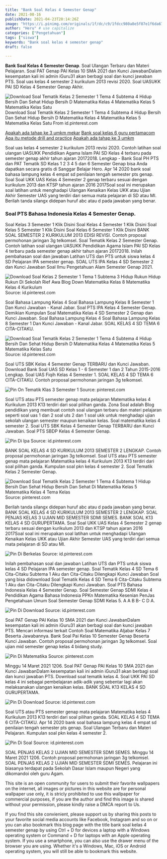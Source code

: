 ```yaml
---
title: "Bank Soal Kelas 4 Semester Genap"
date: 2021-08-16
publishDate: 2021-04-23T20:14:26Z
image: "https://i.pinimg.com/originals/1f/dc/c9/1fdcc980a8e5f87e1f6da67471bc3584.jpg"
author: "Heru" # use capitalize
categories: ["Pengetahuan"]
tags: ["siswa"]
keywords: "Bank soal kelas 4 semester genap"
draft: false

---
```

<script type='text/javascript' src='//pl15944992.alternativecpmgate.com/6c/6f/d6/6c6fd630211742b4db132bd23b46b946.js'></script>
<script type='text/javascript' src='//pl15944975.alternativecpmgate.com/86/71/9a/86719ae0c65e9b2f7eb2905a08638c06.js'></script>
**Bank Soal Kelas 4 Semester Genap**. Soal Ulangan Terbaru dan Materi Pelajaran. Soal PAT Genap PAI Kelas 10 SMA 2021 dan Kunci JawabanDalam kesempatan kali ini admin iGuru31 akan berbagi soal dan kunci jawaban PTS. Soal uas kelas 4 semester 2 kurikulum 2013 revisi 2020. Soal UASUKK PAI SD Kelas 4 Semester Genap Akhir.

![Download Soal Tematik Kelas 2 Semester 1 Tema 4 Subtema 4 Hidup Bersih Dan Sehat Hidup Bersih D Matematika Kelas 4 Matematika Kelas 5 Matematika Kelas Satu](https://i.pinimg.com/474x/61/e5/78/61e578473561cdda3185ec415dee006f.jpg "Download Soal Tematik Kelas 2 Semester 1 Tema 4 Subtema 4 Hidup Bersih Dan Sehat Hidup Bersih D Matematika Kelas 4 Matematika Kelas 5 Matematika Kelas Satu")
Download Soal Tematik Kelas 2 Semester 1 Tema 4 Subtema 4 Hidup Bersih Dan Sehat Hidup Bersih D Matematika Kelas 4 Matematika Kelas 5 Matematika Kelas Satu From id.pinterest.com

[Apakah ada tahap ke 3 umkm mekar](/apakah-ada-tahap-ke-3-umkm-mekar/)
[Bank soal kelas 6 guru pertamacom](/bank-soal-kelas-6-guru-pertamacom/)
[Apa itu metode drill and practice](/apa-itu-metode-drill-and-practice/)
[Apakah ada tahap ke 3 umkm](/apakah-ada-tahap-ke-3-umkm/)

Soal uas kelas 4 semester 2 kurikulum 2013 revisi 2020. Contoh latihan soal ulangan UASUKK Pendidikan Agama Islam PAI SD Kelas 4 terbaru pada semester genap akhir tahun ajaran 20172018. Lengkap - Bank Soal PH PTS dan PAT Tematik SD Kelas 1 2 3 4 5 dan 6 Semester Genap bisa Anda dapatkan secara gratis di Sanggar Belajar Hero. Apr 14 2020 bank soal bahasa lampung kelas 4 empat sd penilaian tengah semester pts genap. Soal Soal UKK UAS Kelas 4 Semester 2 genap terbaru sesuai dengan kurikulum 2013 dan KTSP tahun ajaran 2016 2017Soal soal ini merupakan soal latihan untuk menghadapi Ulangan Kenaikan Kelas UKK atau Ujian Akhir Semester UAS yang terdiri dari semua mata pelajaran di SD atau MI. Berilah tanda silangx didepan huruf abc atau d pada jawaban yang benar.

### Soal PTS Bahasa Indonesia Kelas 4 Semester Genap.

Soal Kelas 3 Semester 1 Klik Disini Soal Kelas 4 Semester 1 Klik Disini Soal Kelas 5 Semester 1 Klik Disini Soal Kelas 6 Semester 1 Klik Disini BANK SOAL SEMESTER 2 KURIKULUM 2013 EDISI REVISI. Contoh proposal permohonan jaringan 3g telkomsel. Soal Tematik Kelas 2 Semester Genap. Contoh latihan soal ulangan UASUKK Pendidikan Agama Islam PAI SD Kelas 4 terbaru pada semester genap akhir tahun ajaran 20172018. Inilah pembahasan soal dan jawaban Latihan UTS dan PTS untuk siswa kelas 4 SD Pelajaran IPA semester genap. SOAL UTS IPA Kelas 4 SD Semester 2 dan Kunci Jawaban Soal Ilmu Pengetahuan Alam Semester Genap 2021.


![Download Soal Kelas 2 Semester 1 Tema 1 Subtema 3 Hidup Rukun Hidup Rukun Di Sekolah Rief Awa Blog Down Matematika Kelas 8 Matematika Kelas 4 Kurikulum](https://i.pinimg.com/474x/56/4c/0b/564c0bb37959e32f0a0f776cdd0b2cf1.jpg "Download Soal Kelas 2 Semester 1 Tema 1 Subtema 3 Hidup Rukun Hidup Rukun Di Sekolah Rief Awa Blog Down Matematika Kelas 8 Matematika Kelas 4 Kurikulum")
Source: id.pinterest.com

Soal Bahasa Lampung Kelas 4 Soal Bahasa Lampung Kelas 8 Semester 1 Dan Kunci Jawaban - Kanal Jabar. Soal PTS IPA Kelas 4 Semester Genap. Demikian Kumpulan Soal Matematika Kelas 4 SD Semester 2 Genap dan Kunci Jawaban. Soal Bahasa Lampung Kelas 4 Soal Bahasa Lampung Kelas 8 Semester 1 Dan Kunci Jawaban - Kanal Jabar. SOAL KELAS 4 SD TEMA 6 CITA-CITAKU.

![Download Soal Tematik Kelas 2 Semester 1 Tema 4 Subtema 4 Hidup Bersih Dan Sehat Hidup Bersih D Matematika Kelas 4 Matematika Kelas 5 Matematika Kelas Satu](https://i.pinimg.com/474x/61/e5/78/61e578473561cdda3185ec415dee006f.jpg "Download Soal Tematik Kelas 2 Semester 1 Tema 4 Subtema 4 Hidup Bersih Dan Sehat Hidup Bersih D Matematika Kelas 4 Matematika Kelas 5 Matematika Kelas Satu")
Source: id.pinterest.com

Soal UTS SBK Kelas 4 Semester Genap TERBARU dan Kunci Jawaban. Download Bank Soal UAS SD Kelas 1 - 6 Semester 1 dan 2 Tahun 2015-2016 Lengkap. Soal UAS Fiqih Kelas 4 Semester 1. SOAL KELAS 4 SD TEMA 6 CITA-CITAKU. Contoh proposal permohonan jaringan 3g telkomsel.

![Pin On Tematik Klas 3 Semester 1](https://i.pinimg.com/originals/ca/56/d1/ca56d1a9fe83210c741004e88df5c226.png "Pin On Tematik Klas 3 Semester 1")
Source: pinterest.com

Soal UTS atau PTS semester genap mata pelajaran Matematika kelas 4 Kurikulum 2013 K13 terdiri dari soal pilihan ganda. Zona Soal adalah Blog pendidikan yang membuat contoh soal ulangan terbaru dan materi pelajaran seperti soal uas 1 dan 2 soal uts 2 dan 1 soal ukk untuk menghadapi ujian sekolah ulangan semester maupun kenaikan kelas. Soal matematika kelas 4 semester 2. Soal UTS SBK Kelas 4 Semester Genap TERBARU dan Kunci Jawaban. Soal PTS SBDP Kelas 4 Semester Genap.

![Pin Di Ipa](https://i.pinimg.com/originals/63/2e/43/632e43850d1a38e35b389fb089645f0c.png "Pin Di Ipa")
Source: id.pinterest.com

BANK SOAL KELAS 4 SD KURIKULUM 2013 SEMESTER 2 LENGKAP. Contoh proposal permohonan jaringan 3g telkomsel. Soal UTS atau PTS semester genap mata pelajaran Matematika kelas 4 Kurikulum 2013 K13 terdiri dari soal pilihan ganda. Kumpulan soal pkn kelas 4 semester 2. Soal Tematik Kelas 2 Semester Genap.

![Download Soal Tematik Kelas 2 Semester 1 Tema 4 Subtema 1 Hidup Bersih Dan Sehat Hidup Bersih Dan Sehat Di Matematika Kelas 5 Matematika Kelas 4 Tema Kelas](https://i.pinimg.com/236x/fe/78/45/fe784563801e567a31bed602b232f24f.jpg "Download Soal Tematik Kelas 2 Semester 1 Tema 4 Subtema 1 Hidup Bersih Dan Sehat Hidup Bersih Dan Sehat Di Matematika Kelas 5 Matematika Kelas 4 Tema Kelas")
Source: pinterest.com

Berilah tanda silangx didepan huruf abc atau d pada jawaban yang benar. BANK SOAL KELAS 4 SD KURIKULUM 2013 SEMESTER 2 LENGKAP. SOAL PENJAS KELAS 3 UJIAN MID SEMESTER SDMI SEMES. BANK SOAL K13 KELAS 4 SD GURUPERTAMA. Soal Soal UKK UAS Kelas 4 Semester 2 genap terbaru sesuai dengan kurikulum 2013 dan KTSP tahun ajaran 2016 2017Soal soal ini merupakan soal latihan untuk menghadapi Ulangan Kenaikan Kelas UKK atau Ujian Akhir Semester UAS yang terdiri dari semua mata pelajaran di SD atau MI.

![Pin Di Berkelas](https://i.pinimg.com/originals/d1/f3/b0/d1f3b0ccf8cdd24a44ba2843bbc4edd2.png "Pin Di Berkelas")
Source: id.pinterest.com

Inilah pembahasan soal dan jawaban Latihan UTS dan PTS untuk siswa kelas 4 SD Pelajaran IPA semester genap. Soal Tematik Kelas 4 SD Tema 6 Cita-Citaku Subtema 1 Aku dan Cita-Citaku Dilengkapi Kunci Jawaban Soal yang bisa didownload Soal Tematik Kelas 4 SD Tema 6 Cita-Citaku Subtema 1 Aku dan Cita-Citaku Dilengkapi Kunci Jawaban. Soal PTS Bahasa Indonesia Kelas 4 Semester Genap. Soal Semester Genap SDMI Kelas 4 Pendidikan Agama Bahasa Indonesia PPKn Matematika Kesenian PenJas Pengetahuan Umum Soal Semester Genap SDMI Kelas 5. A A B B- C D A.

![Pin Di Download](https://i.pinimg.com/originals/db/a1/d8/dba1d832e49e1489a5a8a3de18f1e9f7.png "Pin Di Download")
Source: id.pinterest.com

Soal PAT Genap PAI Kelas 10 SMA 2021 dan Kunci JawabanDalam kesempatan kali ini admin iGuru31 akan berbagi soal dan kunci jawaban PTS. Mencari informasi terkait Contoh Soal Matematika Aljabar Kelas 7 Beserta Jawabannya. Bank Soal Pai Kelas 10 Semester Genap Beserta Kunci Jawaban. Contoh proposal permohonan jaringan 3g telkomsel. Soal ujian mid semester genap kelas 4 bidang study.

![Pin Di Matematika](https://i.pinimg.com/originals/8b/e1/1e/8be11ee1117f863356b727034b84e5ea.png "Pin Di Matematika")
Source: pinterest.com

Minggu 14 Maret 2021 1206. Soal PAT Genap PAI Kelas 10 SMA 2021 dan Kunci JawabanDalam kesempatan kali ini admin iGuru31 akan berbagi soal dan kunci jawaban PTS. Download soal tematik kelas 4. Soal UKK PAI SD kelas 4 ini sebagai pembelajaran adik-adik yang sebentar lagi akan melaksanakan ulangan kenaikan kelas. BANK SOAL K13 KELAS 4 SD GURUPERTAMA.

![Pin Di Download](https://i.pinimg.com/originals/cb/0e/7e/cb0e7eb9696e1d57739d0c97fceddf06.png "Pin Di Download")
Source: id.pinterest.com

Soal UTS atau PTS semester genap mata pelajaran Matematika kelas 4 Kurikulum 2013 K13 terdiri dari soal pilihan ganda. SOAL KELAS 4 SD TEMA 6 CITA-CITAKU. Apr 14 2020 bank soal bahasa lampung kelas 4 empat sd penilaian tengah semester pts genap. Soal Ulangan Terbaru dan Materi Pelajaran. Kumpulan soal pkn kelas 4 semester 2.

![Pin Di Soal](https://i.pinimg.com/originals/1f/dc/c9/1fdcc980a8e5f87e1f6da67471bc3584.jpg "Pin Di Soal")
Source: id.pinterest.com

SOAL PENJAS KELAS 2 UJIAN MID SEMESTER SDMI SEMES. Minggu 14 Maret 2021 1206. Contoh proposal permohonan jaringan 3g telkomsel. SOAL PENJAS KELAS 2 UJIAN MID SEMESTER SDMI SEMES. Pelajaran ini biasanya terdapat pada Sekolah Dasar Islam maupun Negeri yang dikomandoi oleh guru Agam.

This site is an open community for users to submit their favorite wallpapers on the internet, all images or pictures in this website are for personal wallpaper use only, it is stricly prohibited to use this wallpaper for commercial purposes, if you are the author and find this image is shared without your permission, please kindly raise a DMCA report to Us.

If you find this site convienient, please support us by sharing this posts to your favorite social media accounts like Facebook, Instagram and so on or you can also bookmark this blog page with the title bank soal kelas 4 semester genap by using Ctrl + D for devices a laptop with a Windows operating system or Command + D for laptops with an Apple operating system. If you use a smartphone, you can also use the drawer menu of the browser you are using. Whether it's a Windows, Mac, iOS or Android operating system, you will still be able to bookmark this website.
